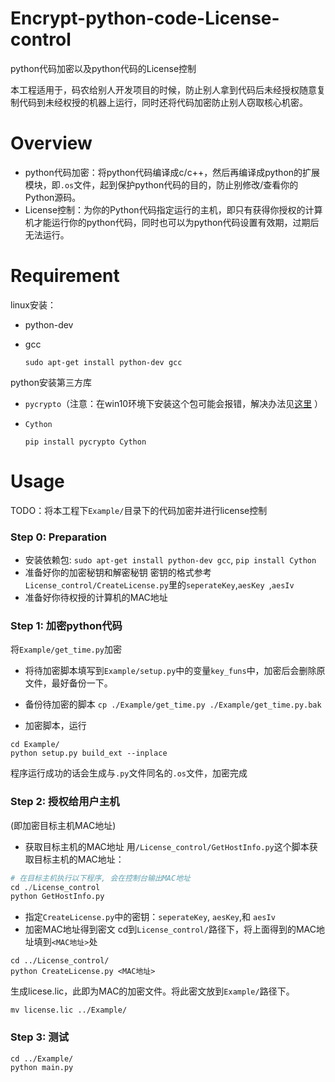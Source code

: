 # Encrypt-python-code-License-control
python代码加密以及python代码的License控制

本工程适用于，码农给别人开发项目的时候，防止别人拿到代码后未经授权随意复制代码到未经权授的机器上运行，同时还将代码加密防止别人窃取核心机密。


# Overview
- python代码加密：将python代码编译成c/c++，然后再编译成python的扩展模块，即`.os`文件，起到保护python代码的目的，防止别修改/查看你的Python源码。
- License控制：为你的Python代码指定运行的主机，即只有获得你授权的计算机才能运行你的python代码，同时也可以为python代码设置有效期，过期后无法运行。


# Requirement
linux安装：
- python-dev
- gcc

  ```
  sudo apt-get install python-dev gcc
  ```
  
python安装第三方库

- `pycrypto`（注意：在win10环境下安装这个包可能会报错，解决办法见[这里](<https://blog.csdn.net/woay2008/article/details/79905627>) ）

- `Cython`

  ```
  pip install pycrypto Cython
  ```
  
# Usage
TODO：将本工程下`Example/`目录下的代码加密并进行license控制

### Step 0: Preparation
- 安装依赖包: `sudo apt-get install python-dev gcc`, `pip install Cython`
- 准备好你的加密秘钥和解密秘钥
密钥的格式参考`License_control/CreateLicense.py`里的`seperateKey`,`aesKey `,`aesIv`
- 准备好你待权授的计算机的MAC地址


### Step 1: 加密python代码
将`Example/get_time.py`加密
- 将待加密脚本填写到`Example/setup.py`中的变量`key_funs`中，加密后会删除原文件，最好备份一下。

- 备份待加密的脚本
`cp ./Example/get_time.py ./Example/get_time.py.bak`

- 加密脚本，运行
```
cd Example/
python setup.py build_ext --inplace
```
程序运行成功的话会生成与`.py`文件同名的`.os`文件，加密完成


### Step 2: 授权给用户主机
(即加密目标主机MAC地址)
- 获取目标主机的MAC地址
用`/License_control/GetHostInfo.py`这个脚本获取目标主机的MAC地址：

```python
# 在目标主机执行以下程序, 会在控制台输出MAC地址
cd ./License_control
python GetHostInfo.py
```
- 指定`CreateLicense.py`中的密钥：`seperateKey`, `aesKey`,和 `aesIv`
- 加密MAC地址得到密文
cd到`License_control/`路径下，将上面得到的MAC地址填到`<MAC地址>`处
```
cd ../License_control/
python CreateLicense.py <MAC地址>
```
生成licese.lic，此即为MAC的加密文件。将此密文放到`Example/`路径下。
```
mv license.lic ../Example/
```


### Step 3: 测试
```
cd ../Example/
python main.py
```

